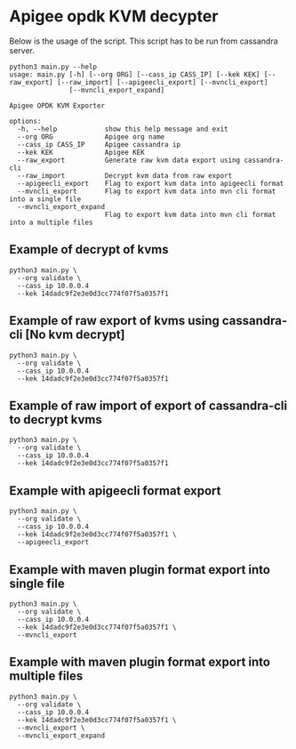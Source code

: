 # Apigee opdk KVM decypter

Below is the usage of the script. This script has to be run from cassandra server.

```
python3 main.py --help
usage: main.py [-h] [--org ORG] [--cass_ip CASS_IP] [--kek KEK] [--raw_export] [--raw_import] [--apigeecli_export] [--mvncli_export]
               [--mvncli_export_expand]

Apigee OPDK KVM Exporter

options:
  -h, --help            show this help message and exit
  --org ORG             Apigee org name
  --cass_ip CASS_IP     Apigee cassandra ip
  --kek KEK             Apigee KEK
  --raw_export          Generate raw kvm data export using cassandra-cli
  --raw_import          Decrypt kvm data from raw export
  --apigeecli_export    Flag to export kvm data into apigeecli format
  --mvncli_export       Flag to export kvm data into mvn cli format into a single file
  --mvncli_export_expand
                        Flag to export kvm data into mvn cli format into a multiple files
```

## Example of decrypt of kvms

```
python3 main.py \
  --org validate \
  --cass_ip 10.0.0.4 
  --kek 14dadc9f2e3e0d3cc774f07f5a0357f1
```


## Example of raw export of kvms using cassandra-cli [No kvm decrypt]

```
python3 main.py \
  --org validate \
  --cass_ip 10.0.0.4 
  --kek 14dadc9f2e3e0d3cc774f07f5a0357f1
```

## Example of raw import of export of cassandra-cli to decrypt kvms

```
python3 main.py \
  --org validate \
  --cass_ip 10.0.0.4 
  --kek 14dadc9f2e3e0d3cc774f07f5a0357f1
```

## Example with apigeecli format export

```
python3 main.py \
  --org validate \
  --cass_ip 10.0.0.4 
  --kek 14dadc9f2e3e0d3cc774f07f5a0357f1 \
  --apigeecli_export
```

## Example with maven plugin format export into single file

```
python3 main.py \
  --org validate \
  --cass_ip 10.0.0.4 
  --kek 14dadc9f2e3e0d3cc774f07f5a0357f1 \
  --mvncli_export
```


## Example with maven plugin format export into multiple files

```
python3 main.py \
  --org validate \
  --cass_ip 10.0.0.4 
  --kek 14dadc9f2e3e0d3cc774f07f5a0357f1 \
  --mvncli_export \
  --mvncli_export_expand
```